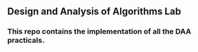 ## Design and Analysis of Algorithms Lab

### This repo contains the implementation of all the DAA practicals.

